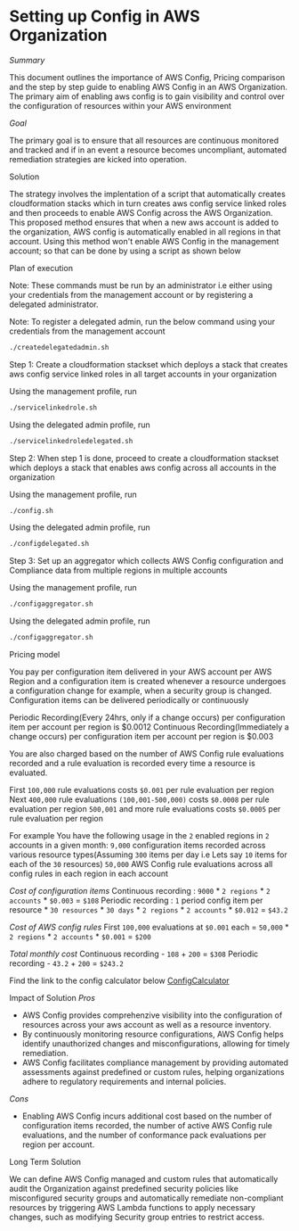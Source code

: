 # Setting up Config in AWS Organization

_Summary_

This document outlines the importance of AWS Config, Pricing comparison and the step by step guide to enabling AWS Config in an AWS Organization. The primary aim of enabling aws config is to gain visibility and control over the configuration of resources within your AWS environment

_Goal_

The primary goal is to ensure that all resources are continuous monitored and tracked and if in an event a resource becomes uncompliant, automated remediation strategies are kicked into operation.

Solution

The strategy involves the implentation of a script that automatically creates cloudformation stacks which in turn creates aws config service linked roles and then proceeds to enable AWS Config across the AWS Organization. This proposed method ensures that when a new aws account is added to the organization, AWS config is automatically enabled in all regions in that account. Using this method won't enable AWS Config in the management account; so that can be done by using a script as shown below

Plan of execution

Note: These commands must be run by an administrator i.e either using your credentials from the management account or by registering a delegated administrator.

Note: To register a delegated admin, run the below command using your credentials from the management account
```sh
./createdelegatedadmin.sh
```

Step 1: Create a cloudformation stackset which deploys a stack that creates aws config service linked roles in all target accounts in your organization 

Using the management profile, run 
```sh
./servicelinkedrole.sh
```
Using the delegated admin profile, run 
```sh
./servicelinkedroledelegated.sh
```

Step 2: When step 1 is done, proceed to create a cloudformation stackset which deploys a stack that enables aws config across all accounts in the organization

Using the management profile, run 
```sh
./config.sh
```
Using the delegated admin profile, run 
```sh
./configdelegated.sh
```

Step 3: Set up an aggregator which collects AWS Config configuration and Compliance data from multiple regions in multiple accounts

Using the management profile, run 
```sh
./configaggregator.sh
```
Using the delegated admin profile, run 
```sh
./configaggregator.sh
```

Pricing model

You pay per configuration item delivered in your AWS account per AWS Region and a configuration item is created whenever a resource undergoes a configuration change for example, when a security group is changed. Configuration items can be delivered periodically or continuously

Periodic Recording(Every 24hrs, only if a change occurs) per configuration item per account per region is $0.0012
Continuous Recording(Immediately a change occurs) per configuration item per account per region is $0.003

You are also charged based on the number of AWS Config rule evaluations recorded and a rule evaluation is recorded every time a resource is evaluated.

First `100,000` rule evaluations costs `$0.001` per rule evaluation per region
Next `400,000` rule evaluations `(100,001-500,000)` costs `$0.0008` per rule evaluation per region
`500,001` and more rule evaluations costs `$0.0005` per rule evaluation per region

For example
You have the following usage in the `2` enabled regions in `2` accounts in a given month:
`9,000` configuration items recorded across various resource types(Assuming `300` items per day i.e Lets say `10` items for each of the `30` resources)
`50,000` AWS Config rule evaluations across all config rules in each region in each account

_Cost of configuration items_
Continuous recording : `9000` * `2 regions` * `2 accounts` * `$0.003` = `$108`
Periodic recording : `1` period config item per resource * `30 resources` * `30 days` * `2 regions` * `2 accounts` * `$0.012` = `$43.2`

_Cost of AWS config rules_
First `100,000` evaluations at `$0.001` each = `50,000` * `2 regions` * `2 accounts` * `$0.001` = `$200`

_Total monthly cost_
Continuous recording - `108` + `200` = `$308`
Periodic recording - `43.2` + `200` = `$243.2`

Find the link to the config calculator below
[ConfigCalculator](https://calculator.aws/#/createCalculator/Config)

Impact of Solution
_Pros_
- AWS Config provides comprehenzive visibility into the configuration of resources across your aws account as well as a resource inventory.
- By continuously monitoring resource configurations, AWS Config helps identify unauthorized changes and misconfigurations, allowing for timely remediation.
- AWS Config facilitates compliance management by providing automated assessments against predefined or custom rules, helping organizations adhere to regulatory requirements and internal policies.

_Cons_
- Enabling AWS Config incurs additional cost based on the number of configuration items recorded, the number of active AWS Config rule evaluations, and the number of conformance pack evaluations per region per account.

Long Term Solution

We can define AWS Config managed and custom rules that automatically audit the Organization against predefined security policies like misconfigured security groups and automatically remediate non-compliant resources by triggering AWS Lambda functions to apply necessary changes, such as modifying Security group entries to restrict access.